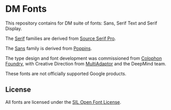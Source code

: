 # DM Fonts

This repository contains for DM suite of fonts: Sans, Serif Text and Serif Display.

The [Serif](Serif) families are derived from [Source Serif Pro](https://github.com/adobe-fonts/source-serif-pro).

The [Sans](Sans) family is derived from [Poppins](https://github.com/itfoundry/Poppins).

The type design and font development was commissioned from [Colophon Foundry](https://www.colophon-foundry.org), with Creative Direction from [MultiAdaptor](https://multiadaptor.com) and the DeepMind team.

These fonts are not officially supported Google products.

## License

All fonts are licensed under the [SIL Open Font License](https://scripts.sil.org/ofl).
